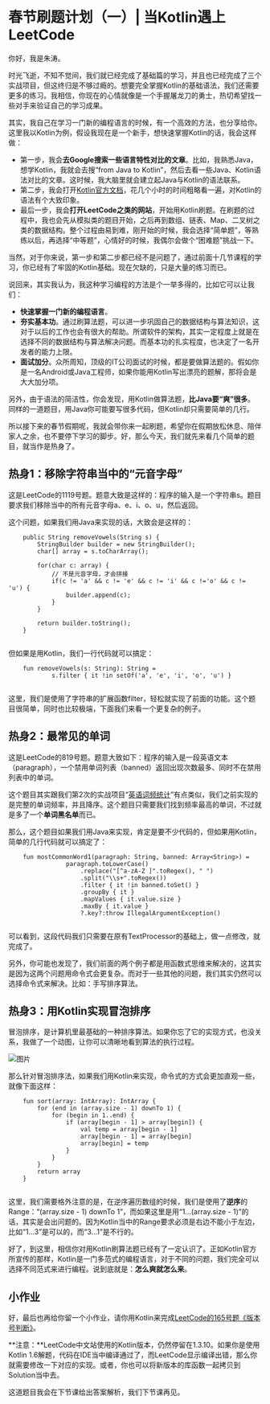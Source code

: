 # 春节刷题计划（一）| 当Kotlin遇上LeetCode
你好，我是朱涛。

时光飞逝，不知不觉间，我们就已经完成了基础篇的学习，并且也已经完成了三个实战项目，但这终归是不够过瘾的。想要完全掌握Kotlin的基础语法，我们还需要更多的练习。我相信，你现在的心情就像是一个手握屠龙刀的勇士，热切希望找一些对手来验证自己的学习成果。

其实，我自己在学习一门新的编程语言的时候，有一个高效的方法，也分享给你。这里我以Kotlin为例，假设我现在是一个新手，想快速掌握Kotlin的话，我会这样做：

* 第一步，我会**去Google搜索一些语言特性对比的文章**。比如，我熟悉Java，想学Kotlin，我就会去搜“from Java to Kotlin”，然后去看一些Java、Kotlin语法对比的文章。这时候，我大脑里就会建立起Java与Kotlin的语法联系。
* 第二步，我会打开[Kotlin官方文档](https://kotlinlang.org/docs/basic-syntax.html)，花几个小时的时间粗略看一遍，对Kotlin的语法有个大致印象。
* 最后一步，我会**打开LeetCode之类的网站**，开始用Kotlin刷题。在刷题的过程中，我也会先从模拟类的题目开始，之后再到数组、链表、Map、二叉树之类的数据结构。整个过程由易到难，刚开始的时候，我会选择“简单题”，等熟练以后，再选择“中等题”，心情好的时候，我偶尔会做个“困难题”挑战一下。

<!-- [[[read_end]]] -->

当然，对于你来说，第一步和第二步都已经不是问题了，通过前面十几节课程的学习，你已经有了牢固的Kotlin基础。现在欠缺的，只是大量的练习而已。

说回来，其实我认为，我这种学习编程的方法是个一举多得的，比如它可以让我们：

* **快速掌握一门新的编程语言**。
* **夯实基本功**。通过刷算法题，可以进一步巩固自己的数据结构与算法知识，这对于以后的工作也会有很大的帮助。所谓软件的架构，其实一定程度上就是在选择不同的数据结构与算法解决问题。而基本功的扎实程度，也决定了一名开发者的能力上限。
* **面试加分**。众所周知，顶级的IT公司面试的时候，都是要做算法题的。假如你是一名Android或Java工程师，如果你能用Kotlin写出漂亮的题解，那将会是大大加分项。

另外，由于语法的简洁性，你会发现，用Kotlin做算法题，**比Java要“爽”很多**。同样的一道题目，用Java你可能要写很多代码，但Kotlin却只需要简单的几行。

所以接下来的春节假期呢，我就会带你来一起刷题，希望你在假期放松休息、陪伴家人之余，也不要停下学习的脚步。好，那么今天，我们就先来看几个简单的题目，就当作是热身了。

## 热身1：移除字符串当中的“元音字母”

这是LeetCode的1119号题。题意大致是这样的：程序的输入是一个字符串s。题目要求我们移除当中的所有元音字母a、e、i、o、u，然后返回。

这个问题，如果我们用Java来实现的话，大致会是这样的：

```
    public String removeVowels(String s) {
        StringBuilder builder = new StringBuilder();
        char[] array = s.toCharArray();
    
        for(char c: array) {
            // 不是元音字母，才会拼接
            if(c != 'a' && c != 'e' && c != 'i' && c !='o' && c != 'u') {
                builder.append(c);
            }
        }
    
        return builder.toString();
    }
    

```

但如果是用Kotlin，我们一行代码就可以搞定：

```
    fun removeVowels(s: String): String =
            s.filter { it !in setOf('a', 'e', 'i', 'o', 'u') }
    

```

这里，我们是使用了字符串的扩展函数filter，轻松就实现了前面的功能。这个题目很简单，同时也比较极端，下面我们来看一个更复杂的例子。

## 热身2：最常见的单词

这是LeetCode的819号题。题意大致如下：程序的输入是一段英语文本（paragraph），一个禁用单词列表（banned）返回出现次数最多、同时不在禁用列表中的单词。

这个题目其实跟我们第2次的实战项目“[英语词频统计](https://time.geekbang.org/column/article/477295)”有点类似，我们之前实现的是完整的单词频率，并且降序。这个题目只需要我们找到频率最高的单词，不过就是多了一个**单词黑名单**而已。

那么，这个题目如果我们用Java来实现，肯定是要不少代码的，但如果用Kotlin，简单的几行代码就可以搞定了：

```
    fun mostCommonWord1(paragraph: String, banned: Array<String>) =
                paragraph.toLowerCase()
                    .replace("[^a-zA-Z ]".toRegex(), " ")
                    .split("\\s+".toRegex())
                    .filter { it !in banned.toSet() }
                    .groupBy { it }
                    .mapValues { it.value.size }
                    .maxBy { it.value }
                    ?.key?:throw IllegalArgumentException()
    

```

可以看到，这段代码我们只需要在原有TextProcessor的基础上，做一点修改，就完成了。

另外，你可能也发现了，我们前面的两个例子都是用函数式思维来解决的，这其实是因为这两个问题用命令式会更复杂。而对于一些其他的问题，我们其实仍然可以选择命令式来解决。比如：手写排序算法。

## 热身3：用Kotlin实现冒泡排序

冒泡排序，是计算机里最基础的一种排序算法。如果你忘了它的实现方式，也没关系，我做了一个动图，让你可以清晰地看到算法的执行过程。

![图片](./httpsstatic001geekbangorgresourceimage8914896c2b92f5837fa05aa8e0d17d16e514.gif)

那么针对冒泡排序法，如果我们用Kotlin来实现，命令式的方式会更加直观一些，就像下面这样：

```
    fun sort(array: IntArray): IntArray {
        for (end in (array.size - 1) downTo 1) {
            for (begin in 1..end) {
                if (array[begin - 1] > array[begin]) {
                    val temp = array[begin - 1]
                    array[begin - 1] = array[begin]
                    array[begin] = temp
                }
            }
        }
        return array
    }
    

```

这里，我们需要格外注意的是，在逆序遍历数组的时候，我们是使用了**逆序**的Range：“\(array.size \- 1\) downTo 1”，而如果这里是用“1…\(array.size \- 1\)”的话，其实是会出问题的。因为Kotlin当中的Range要求必须是右边不能小于左边，比如“1…3”是可以的，而“3…1”是不行的。

好了，到这里，相信你对用Kotlin刷算法题已经有了一定认识了。正如Kotlin官方所宣传的那样，Kotlin是一门多范式的编程语言，对于不同的问题，我们完全可以选择不同范式来进行编程。说到底就是：**怎么爽就怎么来**。

## 小作业

好，最后也再给你留一个小作业，请你用Kotlin来完成[LeetCode的165号题《版本号判断》](https://leetcode-cn.com/problems/compare-version-numbers/)。

**注意：**LeetCode中文站使用的Kotlin版本，仍然停留在1.3.10。如果你是使用Kotlin 1.6解题，代码在IDE当中编译通过了，而LeetCode显示编译出错，那么你就需要修改一下对应的实现。或者，你也可以将新版本的库函数一起拷贝到Solution当中去。

这道题目我会在下节课给出答案解析，我们下节课再见。